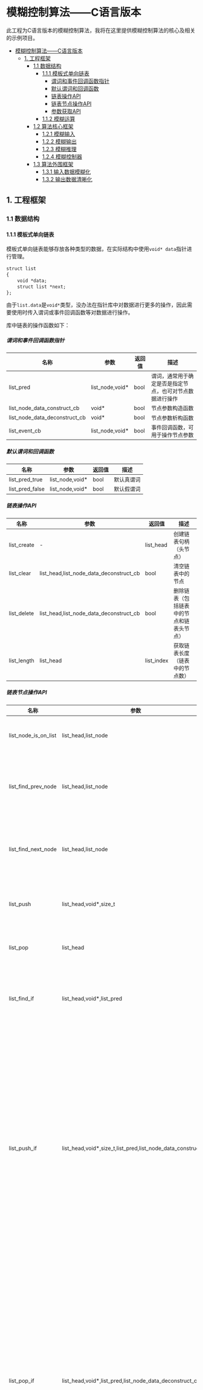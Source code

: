 # 模糊控制算法——C语言版本

此工程为C语言版本的模糊控制算法，我将在这里提供模糊控制算法的核心及相关的示例项目。

- [模糊控制算法——C语言版本](#模糊控制算法c语言版本)
  - [1. 工程框架](#1-工程框架)
    - [1.1 数据结构](#11-数据结构)
      - [1.1.1 模板式单向链表](#111-模板式单向链表)
        - [谓词和事件回调函数指针](#谓词和事件回调函数指针)
        - [默认谓词和回调函数](#默认谓词和回调函数)
        - [链表操作API](#链表操作api)
        - [链表节点操作API](#链表节点操作api)
        - [参数获取API](#参数获取api)
      - [1.1.2 模糊运算](#112-模糊运算)
    - [1.2 算法核心框架](#12-算法核心框架)
      - [1.2.1 模糊输入](#121-模糊输入)
      - [1.2.2 模糊输出](#122-模糊输出)
      - [1.2.3 模糊推理](#123-模糊推理)
      - [1.2.4 模糊控制器](#124-模糊控制器)
    - [1.3 算法外围框架](#13-算法外围框架)
      - [1.3.1 输入数据模糊化](#131-输入数据模糊化)
      - [1.3.2 输出数据清晰化](#132-输出数据清晰化)

## 1. 工程框架

### 1.1 数据结构

#### 1.1.1 模板式单向链表

模板式单向链表能够存放各种类型的数据，在实际结构中使用`void* data`指针进行管理。

    struct list
    {
        void *data;
        struct list *next;
    };

由于`list.data`是`void*`类型，没办法在指针库中对数据进行更多的操作，因此需要使用时传入谓词或事件回调函数等对数据进行操作。

库中链表的操作函数如下：

##### 谓词和事件回调函数指针

| 名称 | 参数 | 返回值 | 描述 |
| - | - | - | - |
| list_pred | list_node,void* | bool | 谓词，通常用于确定是否是指定节点，也可对节点数据进行操作 |
| list_node_data_construct_cb | void* | bool | 节点参数构造函数 |
| list_node_data_deconstruct_cb | void* | bool | 节点参数析构函数 |
| list_event_cb | list_node,void* | bool | 事件回调函数，可用于操作节点参数 |

##### 默认谓词和回调函数

| 名称 | 参数 | 返回值 | 描述 |
| - | - | - | - |
| list_pred_true | list_node,void* | bool | 默认真谓词 |
| list_pred_false | list_node,void* | bool | 默认假谓词 |

##### 链表操作API

| 名称 | 参数 | 返回值 | 描述 |
| - | - | - | - |
| list_create | - | list_head | 创建链表句柄（头节点） |
| list_clear | list_head,list_node_data_deconstruct_cb | bool | 清空链表中的节点 |
| list_delete | list_head,list_node_data_deconstruct_cb | bool | 删除链表（包括链表中的节点和链表头节点） |
| list_length | list_head | list_index | 获取链表长度（链表中的节点数） |

##### 链表节点操作API

| 名称 | 参数 | 返回值 | 描述 |
| - | - | - | - |
| list_node_is_on_list | list_head,list_node | bool | 判断节点是否在链表上 |
| list_find_prev_node | list_head,list_node | list_node | 查找链表中指定节点的前一个节点 |
| list_find_next_node | list_head,list_node | list_node | 查找链表中指定节点的后一个节点 |
| list_push | list_head,void*,size_t | bool | 向链表的尾部追加一个节点 |
| list_pop | list_head | bool | 将链表末尾的节点删除 |
| list_find_if | list_head,void*,list_pred | list_node | 在链表中查找符合条件的第一个节点 |
| list_push_if | list_head,void*,size_t,list_pred,list_node_data_construct_cb | bool | 向链表的尾部追加一个节点，要求追加节点前的链表的最后一个节点满足谓词的要求，如果需要构造节点数据，则需传入构造函数指针 |
| list_pop_if | list_head,void*,list_pred,list_node_data_deconstruct_cb | bool | 将链表末尾的节点删除，要求删除节点前的链表的最后一个节点满足谓词的要求，如果需要析构节点数据，则需传入析构函数指针 |
| list_remove_if | list_head,void*,list_pred,list_node_data_deconstruct_cb | bool | 移除链表中符合谓词要求的节点，要求将被删除的节点链接在链表中，如果需要析构节点数据，则需传入析构函数指针 |
| list_swap_if | list_head,void*,void*,list_pred,list_pred | bool | 交换两个节点的逻辑位置，要求两个节点都在链表中，特殊地，要求交换的节点是链表中的同一个节点也能交换 |
| list_trav | list_head,void*,list_event_cb | bool | 遍历链表中的节点，并通过事件回调函数执行用户操作 |

##### 参数获取API

| 名称 | 参数 | 返回值 | 描述 |
| - | - | - | - |
| list_get_first_node | list_head | list_node | 获取链表中的第一个节点，如果链表是空的，则返回`nullptr` |
| list_get_last_node | list_head | list_node | 获取链表中的最后一个节点，如果链表是空的，则返回`nullptr` |
| list_get_node_data | list_head,list_index | void* | 获取指定索引处节点的数据 |
| list_get_node_data_if | list_head,void*,list_pred | void* | 获取满足谓词描述的节点的数据 |

#### 1.1.2 模糊运算

模糊运算是进行模糊推理的基础，在这里，仅讨论对模糊矩阵的运算。

为了实现模糊矩阵运算，首先得有一个表示模糊矩阵的数据类型：

    /**
    * @brief Fuzzy matrix
    * 
    * @memberof mat matrix 
    * @memberof row matrix rows
    * @memberof col matrix columns
    */
    struct fuzzy_matrix
    {
        fuzzy_number** mat;
        fuzzy_size row;
        fuzzy_size col;
    };

该数据类型使用二维指针对模糊矩阵进行管理，因此涉及到了动态内存分配，这是很危险的，所以我们需要将危险放在模块中，尽量避免使用者造成内存泄漏，我创建了以下几个函数，用于管理模糊矩阵。

| 名称 | 参数 | 返回值 | 描述 |
| - | - | - | - |
| fuzzy_matrix_init | struct fuzzy_matrix* | bool | 初始化模糊矩阵，尽可能地使用此函数来初始化，而不是手动初始化，因为未来升级后，初始化配置可能被更改，如果使用此函数，将不会发生问题 |
| fuzzy_matrix_create | struct fuzzy_matrix*,fuzzy_size,fuzzy_size | bool | 创建指定行数和列数矩阵，同时每个元素初始值设置为0（每个bit为0） |
| fuzzy_matrix_reshape | struct fuzzy_matrix*,fuzzy_size,fuzzy_size | bool | 使用 `realloc` 重新申请矩阵，存在损毁矩阵的风险，如果传入空矩阵，将会被降级成 `create` |
| fuzzy_matrix_reshape_s | struct fuzzy_matrix*,fuzzy_size,fuzzy_size | bool | 更加安全的 `reshape` ,如果传入空矩阵，将会被降级成 `create` |
| fuzzy_matrix_clear | struct fuzzy_matrix* | bool | 将矩阵中的每个元素都设置成0（每个bit都是0） |
| fuzzy_matrix_pay_tribute | struct fuzzy_matrix*,struct fuzzy_matrix* | bool | 纳贡函数，皇帝为表示尊敬，将自己清空以接收贡品，藩属国上贡后将失去贡品的掌控权 |
| fuzzy_matrix_rob | struct fuzzy_matrix*,struct fuzzy_matrix* | bool | 抢夺函数，国王觊觎勇者的战利品，如果没有战利品，勇者将被逐出宫殿，有战利品的话，即使是残缺的，国王也会去抢夺，然后丢掉自己的东西。殊不知，如果国王抢夺勇者的残缺的战利品，勇者将会和他同归于尽 |
| fuzzy_matrix_delete | struct fuzzy_matrix* | bool | 销毁创建的矩阵，注意不要将未创建矩阵且mat成员不为nullptr的参数传递给该函数，否则将会发生严重错误 |
| fuzzy_matrix_copy | struct fuzzy_matrix*,struct fuzzy_matrix* | bool | 将源模糊矩阵深拷贝至目标模糊矩阵，如果两个矩阵的维度不一致，将会销毁目标矩阵并创建一个维度一致的矩阵，然后复制源矩阵中元素的值 |
| fuzzy_matrix_copy_just_elem | struct fuzzy_matrix*,struct fuzzy_matrix*,fuzzy_size,fuzzy_size | bool | 仅赋值对应位置的元素的值，不改变其他位置的元素，也不动内存，可以设置行偏移值和列偏移值 |
| fuzzy_matrix_horzcat | struct fuzzy_matrix*,struct fuzzy_matrix*,struct fuzzy_matrix* | bool | 对两个矩阵进行横向拼接，如果以自己为模板或者没有给拼接模板，则以自己为拼接模板进行拼接（要求自己的矩阵已被创建），将会在函数中深度拷贝一份作为模板。注意，如果拼接失败，且问题不在于销毁dst之后申请内存失败或复制元素值失败，则会保留 `dst` |
| fuzzy_matrix_vertcat | struct fuzzy_matrix*,struct fuzzy_matrix*,struct fuzzy_matrix* | bool | 对两个矩阵进行纵向拼接，如果以自己为模板或者没有给拼接模板，则以自己为拼接模板进行拼接（要求自己的矩阵已被创建），将会在函数中深度拷贝一份作为模板。注意，如果拼接失败，且问题不在于销毁dst之后申请内存失败或复制元素值失败，则会保留 `dst` |
| fuzzy_matrix_repmat | struct fuzzy_matrix*,struct fuzzy_matrix*,fuzzy_size,fuzzy_size | bool | 将矩阵堆叠，如果以自己为模板或者没有给堆叠模板，则以自己为堆叠模板进行堆叠（要求自己的矩阵已被创建），将会在函数中深度拷贝一份作为模板。注意，如果堆叠失败，且问题不在于销毁dst之后申请内存失败，则会保留 `dst` |
| fuzzy_matrix_trav | struct fuzzy_matrix*,void*,fuzzy_opera_event_cb | bool | 遍历矩阵，并对矩阵的每个元素的值执行事件，不会改变矩阵中元素的值 |
| fuzzy_matrix_print | struct fuzzy_matrix*,const char* | - | 打印出矩阵中每个元素的值 |

除了这些对模糊矩阵内存的操作以外，还需要对模糊矩阵进行运算。

| 名称 | 参数 | 返回值 | 描述 |
| - | - | - | - |
| fuzzy_opera_trans | struct fuzzy_matrix*,struct fuzzy_matrix* | bool | 模糊矩阵转置，如果以自己为模板或者没有给转置模板，则以自己为转置模板进行转置（要求自己的矩阵已被创建），将会在函数中深度拷贝一份作为模板。注意，如果转置失败，且问题不在于销毁matT之后申请内存失败，则会保留 `matT` |
| fuzzy_opera_dir_pro | struct fuzzy_matrix*,struct fuzzy_matrix*,struct fuzzy_matrix* | bool | 求模糊矩阵的直积。注意，如果直积失败，且问题不在于销毁result之后申请内存失败，则会保留 `result` |

### 1.2 算法核心框架

算法核心框架图如下：

![算法核心框架.png](./img/算法核心框架.png)

核心需要使用链表和一些基本的模糊矩阵及其运算，在它们的基础之上，搭建起模糊控制器的输入输出和推理，之后整合三者成为模糊控制器。

#### 1.2.1 模糊输入

#### 1.2.2 模糊输出

#### 1.2.3 模糊推理

#### 1.2.4 模糊控制器

### 1.3 算法外围框架

算法外围框架图如下：

![算法外围框架.png](./img/算法外围框架.png)

#### 1.3.1 输入数据模糊化

#### 1.3.2 输出数据清晰化
